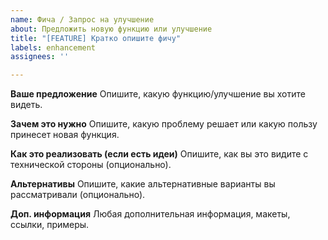 ```yaml
---
name: Фича / Запрос на улучшение
about: Предложить новую функцию или улучшение
title: "[FEATURE] Кратко опишите фичу"
labels: enhancement
assignees: ''

---
```


**Ваше предложение**
Опишите, какую функцию/улучшение вы хотите видеть.

**Зачем это нужно**
Опишите, какую проблему решает или какую пользу принесет новая функция.

**Как это реализовать (если есть идеи)**
Опишите, как вы это видите с технической стороны (опционально).

**Альтернативы**
Опишите, какие альтернативные варианты вы рассматривали (опционально).

**Доп. информация**
Любая дополнительная информация, макеты, ссылки, примеры.

